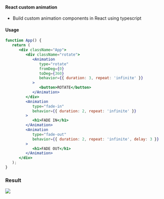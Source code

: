 #### React custom animation

-  Build custom animation components in React using typescript

#### Usage

```jsx
function App() {
   return (
      <div className="App">
         <div className="rotate">
            <Animation
               type="rotate"
               fromDeg={0}
               toDeg={360}
               behavior={{ duration: 3, repeat: 'infinite' }}
            >
               <button>ROTATE</button>
            </Animation>
         </div>
         <Animation
            type="fade-in"
            behavior={{ duration: 2, repeat: 'infinite' }}
         >
            <h1>FADE IN</h1>
         </Animation>
         <Animation
            type="fade-out"
            behavior={{ duration: 2, repeat: 'infinite', delay: 3 }}
         >
            <h1>FADE OUT</h1>
         </Animation>
      </div>
   );
}
```

### Result

![](https://media3.giphy.com/media/GEcM0crskEEbp1NTo6/giphy.gif?cid=790b7611497aaae8b381c57c6de4c49154f1f7eaf7477ee4&rid=giphy.gif&ct=g)
